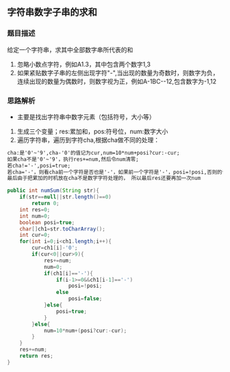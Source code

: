 ## 字符串数字子串的求和
### 题目描述
给定一个字符串，求其中全部数字串所代表的和
1. 忽略小数点字符，例如A1.3，其中包含两个数字1,3
2. 如果紧贴数字子串的左侧出现字符"-",当出现的数量为奇数时，则数字为负，连续出现的数量为偶数时，则数字视为正，例如A-1BC--12,包含数字为-1,12
### 思路解析
- 主要是找出字符串中数字元素（包括符号，大小等）
1. 生成三个变量；res:累加和，pos:符号位，num:数字大小
2. 遍历字符串，遍历到字符cha,根据cha做不同的处理：
```html
cha:是'0'~'9',cha-'0'的值记为cur,num=10*num+posi?cur:-cur;
如果cha不是'0'~'9'，执行res+=num,然后令num清零;
若cha!='-',posi=true;
若cha='-'，则看cha前一个字符是否也是'-'，如果前一个字符是'-'，posi=!posi,否则的话posi=false;;
最后由于把累加的时机放在cha不是数字字符处理的， 所以最后res还要再加一次num
```

```java
public int numSum(String str){
    if(str==null||str.length()==0)
        return 0;
    int res=0;
    int num=0;
    boolean posi=true;
    char[]ch1=str.toCharArray();
    int cur=0;
    for(int i=0;i<ch1.length;i++){
        cur=ch1[i]-'0';
        if(cur<0||cur>9){
            res+=num;
            num=0;
            if(ch1[i]=='-'){
                if(i-1>=0&&ch1[i-1]=='-')
                    posi=!posi;
                else
                    posi=false;
            }else{
                posi=true;
            }
        }else{
            num=10*num+(posi?cur:-cur);
        }
    }
    res+=num;
    return res;
}

```

